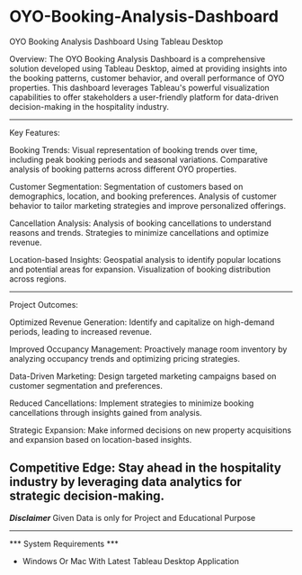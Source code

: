 # OYO-Booking-Analysis-Dashboard
OYO Booking Analysis Dashboard Using Tableau Desktop

Overview:
The OYO Booking Analysis Dashboard is a comprehensive solution developed using Tableau Desktop, aimed at providing insights into the booking patterns, customer behavior, and overall performance of OYO properties. This dashboard leverages Tableau's powerful visualization capabilities to offer stakeholders a user-friendly platform for data-driven decision-making in the hospitality industry.

----------------------------------------------------------------------------------------------------------------------------------------------------------------------------------------

Key Features:

Booking Trends:
Visual representation of booking trends over time, including peak booking periods and seasonal variations.
Comparative analysis of booking patterns across different OYO properties.

Customer Segmentation:
Segmentation of customers based on demographics, location, and booking preferences.
Analysis of customer behavior to tailor marketing strategies and improve personalized offerings.

Cancellation Analysis:
Analysis of booking cancellations to understand reasons and trends.
Strategies to minimize cancellations and optimize revenue.

Location-based Insights:
Geospatial analysis to identify popular locations and potential areas for expansion.
Visualization of booking distribution across regions.

----------------------------------------------------------------------------------------------------------------------------------------------------------------------------------------

Project Outcomes:

Optimized Revenue Generation:
Identify and capitalize on high-demand periods, leading to increased revenue.


Improved Occupancy Management:
Proactively manage room inventory by analyzing occupancy trends and optimizing pricing strategies.

Data-Driven Marketing:
Design targeted marketing campaigns based on customer segmentation and preferences.

Reduced Cancellations:
Implement strategies to minimize booking cancellations through insights gained from analysis.

Strategic Expansion:
Make informed decisions on new property acquisitions and expansion based on location-based insights.

Competitive Edge:
Stay ahead in the hospitality industry by leveraging data analytics for strategic decision-making.
----------------------------------------------------------------------------------------------------------------------------------------------------------------------------------------

***Disclaimer***
Given Data is only for Project and Educational Purpose

----------------------------------------------------------------------------------------------------------------------------------------------------------------------------------------

*** System Requirements ***
- Windows Or Mac With Latest Tableau Desktop Application
